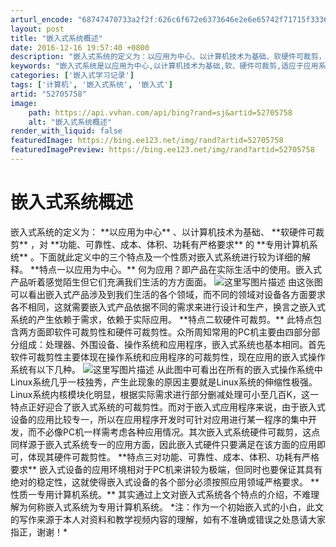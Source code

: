 ```yaml
---
arturl_encode: "68747470733a2f2f:626c6f672e6373646e2e6e65742f71715f3336323638333932:2f61727469636c652f64657461696c732f3532373035373538"
layout: post
title: "嵌入式系统概述"
date: 2016-12-16 19:57:40 +0800
description: "嵌入式系统的定义为：以应用为中心、以计算机技术为基础、软硬件可裁剪，对功能、"
keywords: "嵌入式系统是以应用为中心,以计算机技术为基础,软、硬件可裁剪,适应于应用系统对"
categories: ['嵌入式学习记录']
tags: ['计算机', '嵌入式系统', '嵌入式']
artid: "52705758"
image:
    path: https://api.vvhan.com/api/bing?rand=sj&artid=52705758
    alt: "嵌入式系统概述"
render_with_liquid: false
featuredImage: https://bing.ee123.net/img/rand?artid=52705758
featuredImagePreview: https://bing.ee123.net/img/rand?artid=52705758
---
```


# 嵌入式系统概述
嵌入式系统的定义为：
\*\*以应用为中心\*\*
、以计算机技术为基础、
\*\*软硬件可裁剪\*\*
，对
\*\*功能、可靠性、成本、体积、功耗有严格要求\*\*
的
\*\*专用计算机系统\*\*
。下面就此定义中的三个特点及一个性质对嵌入式系统进行较为详细的解释。
\*\*特点一以应用为中心。\*\*
何为应用？即产品在实际生活中的使用。嵌入式产品听着感觉陌生但它们充满我们生活的方方面面。
![这里写图片描述](https://img-blog.csdn.net/20160929215741242)
由这张图可以看出嵌入式产品涉及到我们生活的各个领域，而不同的领域对设备各方面要求各不相同，这就需要嵌入式产品依据不同的需求来进行设计和生产，换言之嵌入式系统的产生依赖于需求，依赖于实际应用。
\*\*特点二软硬件可裁剪。\*\*
此特点包含两方面即软件可裁剪性和硬件可裁剪性。众所周知常用的PC机主要由四部分部分组成：处理器、外围设备、操作系统和应用程序，嵌入式系统也基本相同。首先软件可裁剪性主要体现在操作系统和应用程序的可裁剪性，现在应用的嵌入式操作系统有以下几种。
![这里写图片描述](https://img-blog.csdn.net/20160929221142206)
从此图中可看出在所有的嵌入式操作系统中Linux系统几乎一枝独秀，产生此现象的原因主要就是Linux系统的伸缩性极强。Linux系统内核模块化明显，根据实际需求进行部分删减处理可小至几百K，这一特点正好迎合了嵌入式系统的可裁剪性。而对于嵌入式应用程序来说，由于嵌入式设备的应用比较专一，所以在应用程序开发时可针对应用进行某一程序的集中开发，而不必像PC机一样需考虑各种应用情况。其次嵌入式系统硬件可裁剪，这点同样源于嵌入式系统专一的应用方面，因此嵌入式硬件只要满足在该方面的应用即可，体现其硬件可裁剪性。
\*\*特点三对功能、可靠性、成本、体积、功耗有严格要求\*\*
嵌入式设备的应用环境相对于PC机来讲较为极端，但同时也要保证其具有绝对的稳定性，这就使得嵌入式设备的各个部分必须按照应用领域严格要求。
\*\*性质一专用计算机系统。\*\*
其实通过上文对嵌入式系统各个特点的介绍，不难理解为何称嵌入式系统为专用计算机系统。
\*注：作为一个初始嵌入式的小白，此文的写作来源于本人对资料和教学视频内容的理解，如有不准确或错误之处恳请大家指正，谢谢！\*
